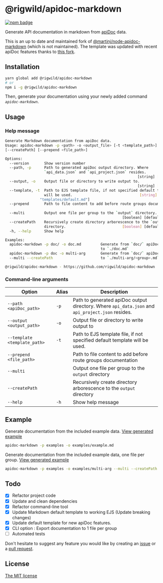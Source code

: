 # @rigwild/apidoc-markdown
[![npm badge](https://img.shields.io/npm/v/@rigwild/apidoc-markdown.svg?logo=npm)](https://www.npmjs.com/package/@rigwild/apidoc-markdown)

Generate API documentation in markdown from [apiDoc](https://github.com/apidoc/apidoc) data.

This is an up to date and maintained fork of [@martinj/node-apidoc-markdown](https://github.com/martinj/node-apidoc-markdown) (which is not maintained). The template was updated with recent apiDoc features thanks to [this fork](https://github.com/softdevstory/node-apidoc-markdown).

## Installation
```bash
yarn global add @rigwild/apidoc-markdown
# or
npm i -g @rigwild/apidoc-markdown
```
Then, generate your documentation using your newly added command *`apidoc-markdown`*.

## Usage
### Help message
```bash
Generate Markdown documentation from apiDoc data.
Usage: apidoc-markdown -p <path> -o <output_file> [-t <template_path>] [--multi]
[--createPath] [--prepend <file_path>]

Options:
  --version       Show version number                                  [boolean]
  --path, -p      Path to generated apiDoc output directory. Where
                  `api_data.json` and `api_project.json` resides.
                                                             [string] [required]
  --output, -o    Output file or directory to write output to.
                                                             [string] [required]
  --template, -t  Path to EJS template file, if not specified default template
                  will be used.                               [string] [default:
                "templates/default.md"]
  --prepend       Path to file content to add before route groups documentation.
                                                                        [string]
  --multi         Output one file per group to the `output` directory.
                                                      [boolean] [default: false]
  --createPath    Recursively create directory arborescence to the `output`
                  directory.                          [boolean] [default: false]
  -h, --help      Show help                                            [boolean]

Examples:
  apidoc-markdown -p doc/ -o doc.md         Generate from `doc/` apiDoc output
                                            to `./doc.md`
  apidoc-markdown -p doc -o multi-arg       Generate from `doc/` apiDoc output
  --multi --createPath                      to `./multi-arg/<group>.md`

@rigwild/apidoc-markdown - https://github.com/rigwild/apidoc-markdown
```

### Command-line arguments
| Option      | Alias         | Description |
| ----------- | ------------- | ----------- |
| `--path <apiDoc_path>` | `-p` | Path to generated apiDoc output directory. Where `api_data.json` and `api_project.json` resides. |
| `--output <output_path>` | `-o` | Output file or directory to write output to |
| `--template <template_path>` | `-t` | Path to EJS template file, if not specified default template will be used. |
| `--prepend <file_path>` |  | Path to file content to add before route groups documentation |
| `--multi` |  | Output one file per group to the `output` directory |
| `--createPath` |  | Recursively create directory arborescence to the `output` directory |
| `--help` | `-h` | Show help message |


## Example
Generate documentation from the included example data. [View generated example](./examples/example.md)
```bash
apidoc-markdown -p examples -o examples/example.md
```

Generate documentation from the included example data, one file per group. [View generated example](./examples/multi-arg/)
```bash
apidoc-markdown -p examples -o examples/multi-arg --multi --createPath
```

## Todo
 - [x] Refactor project code
 - [x] Update and clean dependencies
 - [x] Refactor command-line tool
 - [x] Update Markdown default template to working EJS (Update breaking changes)
 - [x] Update default template for new apiDoc features. 
 - [x] CLI option : Export documentation to 1 file per group
 - [ ] Automated tests

 Don't hesitate to suggest any feature you would like by creating an [issue](https://github.com/rigwild/apidoc-markdown/issues) or a [pull request](https://github.com/rigwild/apidoc-markdown/pulls).

## License
[The MIT license](./LICENSE)

